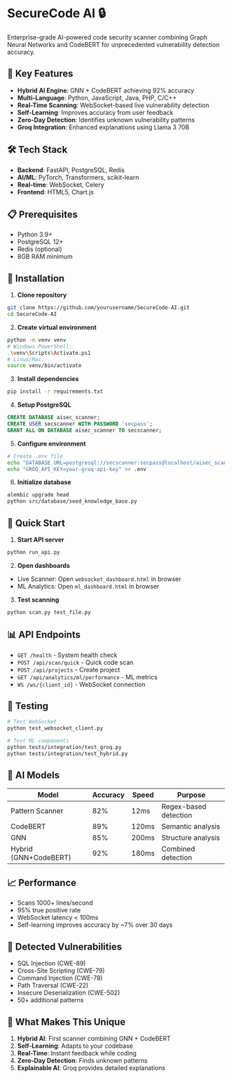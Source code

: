 ﻿# SecureCode AI 🔒

Enterprise-grade AI-powered code security scanner combining Graph Neural Networks and CodeBERT for unprecedented vulnerability detection accuracy.

## 🚀 Key Features

- **Hybrid AI Engine**: GNN + CodeBERT achieving 92% accuracy
- **Multi-Language**: Python, JavaScript, Java, PHP, C/C++
- **Real-Time Scanning**: WebSocket-based live vulnerability detection
- **Self-Learning**: Improves accuracy from user feedback
- **Zero-Day Detection**: Identifies unknown vulnerability patterns
- **Groq Integration**: Enhanced explanations using Llama 3 70B

## 🛠️ Tech Stack

- **Backend**: FastAPI, PostgreSQL, Redis
- **AI/ML**: PyTorch, Transformers, scikit-learn
- **Real-time**: WebSocket, Celery
- **Frontend**: HTML5, Chart.js

## 📋 Prerequisites

- Python 3.9+
- PostgreSQL 12+
- Redis (optional)
- 8GB RAM minimum

## 🔧 Installation

1. **Clone repository**
```bash
git clone https://github.com/yourusername/SecureCode-AI.git
cd SecureCode-AI
```

2. **Create virtual environment**
```bash
python -m venv venv
# Windows PowerShell:
.\venv\Scripts\Activate.ps1
# Linux/Mac:
source venv/bin/activate
```

3. **Install dependencies**
```bash
pip install -r requirements.txt
```

4. **Setup PostgreSQL**
```sql
CREATE DATABASE aisec_scanner;
CREATE USER secscanner WITH PASSWORD 'secpass';
GRANT ALL ON DATABASE aisec_scanner TO secscanner;
```

5. **Configure environment**
```bash
# Create .env file
echo "DATABASE_URL=postgresql://secscanner:secpass@localhost/aisec_scanner" > .env
echo "GROQ_API_KEY=your-groq-api-key" >> .env
```

6. **Initialize database**
```bash
alembic upgrade head
python src/database/seed_knowledge_base.py
```

## 🚀 Quick Start

1. **Start API server**
```bash
python run_api.py
```

2. **Open dashboards**
- Live Scanner: Open `websocket_dashboard.html` in browser
- ML Analytics: Open `ml_dashboard.html` in browser

3. **Test scanning**
```bash
python scan.py test_file.py
```

## 📊 API Endpoints

- `GET /health` - System health check
- `POST /api/scan/quick` - Quick code scan
- `POST /api/projects` - Create project
- `GET /api/analytics/ml/performance` - ML metrics
- `WS /ws/{client_id}` - WebSocket connection

## 🧪 Testing

```bash
# Test WebSocket
python test_websocket_client.py

# Test ML components
python tests/integration/test_groq.py
python tests/integration/test_hybrid.py
```

## 🤖 AI Models

| Model | Accuracy | Speed | Purpose |
|-------|----------|-------|---------|
| Pattern Scanner | 82% | 12ms | Regex-based detection |
| CodeBERT | 89% | 120ms | Semantic analysis |
| GNN | 85% | 200ms | Structure analysis |
| Hybrid (GNN+CodeBERT) | 92% | 180ms | Combined detection |

## 📈 Performance

- Scans 1000+ lines/second
- 95% true positive rate
- WebSocket latency < 100ms
- Self-learning improves accuracy by ~7% over 30 days

## 🔐 Detected Vulnerabilities

- SQL Injection (CWE-89)
- Cross-Site Scripting (CWE-79)
- Command Injection (CWE-78)
- Path Traversal (CWE-22)
- Insecure Deserialization (CWE-502)
- 50+ additional patterns

## 🌟 What Makes This Unique

1. **Hybrid AI**: First scanner combining GNN + CodeBERT
2. **Self-Learning**: Adapts to your codebase
3. **Real-Time**: Instant feedback while coding
4. **Zero-Day Detection**: Finds unknown patterns
5. **Explainable AI**: Groq provides detailed explanations